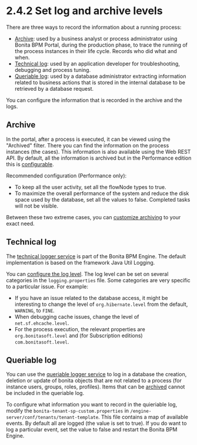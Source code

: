 # 2.4.2 Set log and archive levels

There are three ways to record the information about a running process:

* [Archive](#archive): used by a business analyst or process administrator using Bonita BPM Portal, during the production phase, to trace the running of the process instances in their life cycle. Records who did what and when.
* [Technical log](#techlog): used by an application developer for troubleshooting, debugging and process tuning.
* [Queriable log](#qlog): used by a database administrator extracting information related to business actions that is stored in the internal database to be retrieved by a database request.

You can configure the information that is recorded in the archive and the logs.

## Archive

In the portal, after a process is executed, it can be viewed using the "Archived" filter.
There you can find the information on the process instances (the cases). This information is also available using the Web REST API. 
By default, all the information is archived but in the Performance edition this is [configurable](/configurable-archive.md).

Recommended configuration (Performance only):

* To keep all the user activity, set all the flowNode types to true.
* To maximize the overall performance of the system and reduce the disk space used by the database, set all the values to false. Completed tasks will not be visible.

Between these two extreme cases, you can [customize archiving](/configurable-archive.md) to your exact need.

## Technical log

The [technical logger service](/technical-logging.md) is part of the Bonita BPM Engine. The default implementation is based on the framework Java Util Logging.

You can [configure the log level](/logging.md). The log level can be set on several categories in the `logging.properties` file. Some categories are very specific to a particular issue. 
For example:

* If you have an issue related to the database access, it might be interesting to change the level of `org.hibernate.level` from the default, `WARNING`, to `FINE`.
* When debugging cache issues, change the level of `net.sf.ehcache.level`.
* For the process execution, the relevant properties are `org.bonitasoft.level` and (for Subscription editions) `com.bonitasoft.level`.

## Queriable log

You can use the [queriable logger service](/queriable-logging.md) to log in a database the creation, deletion or update of bonita objects that are not related to a process (for instance users, groups, roles, profiles). 
Items that can be [archived](#archive) cannot be included in the queriable log.

To configure what information you want to record in the quieriable log, modify the `bonita-tenant-sp-custom.properties` in `/engine-server/conf/tenants/tenant-template`.
This file contains a map of available events. By default all are logged (the value is set to true). If you do want to log a particular event, set the value to false and restart the Bonita BPM Engine.